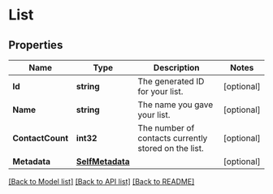 # List

## Properties

Name | Type | Description | Notes
------------ | ------------- | ------------- | -------------
**Id** | **string** | The generated ID for your list. |[optional] 
**Name** | **string** | The name you gave your list. |[optional] 
**ContactCount** | **int32** | The number of contacts currently stored on the list. |[optional] 
**Metadata** | [**SelfMetadata**](SelfMetadata.md) |  |[optional] 

[[Back to Model list]](../README.md#documentation-for-models) [[Back to API list]](../README.md#documentation-for-api-endpoints) [[Back to README]](../README.md)


